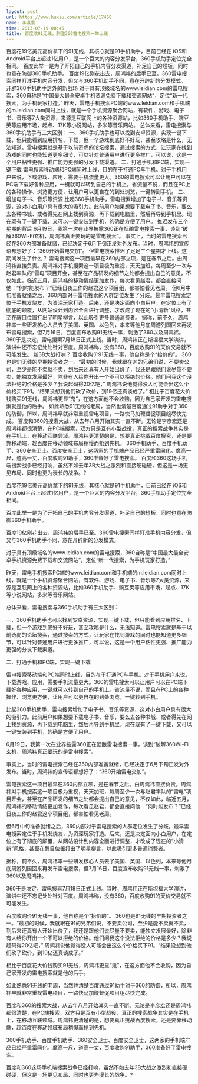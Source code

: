 ```yaml
---
layout: post
url: https://www.huxiu.com/article/17468
name: 李瀛寰
time: 2013-07-19 08:45
title: 百度收91无线，刺激360雷电搜索一举上线
---
```

百度花19亿美元高价拿下的91无线，其核心就是91手机助手，目前已经在 iOS和Android平台上超过1亿用户，是一个巨大的内容分发平台，360手机助手定位完全相同。 百度此举一是为了开拓自己的手机内容分发渠道，补足自己的短板，同时也意在防御360手机助手。 百度19亿刚花出去，周鸿祎的后手已至。360雷电搜索同样盯准手机内容分发，但又与360手机助手不同，意在开辟新的分发模式。 开辟360手机助手之外的新战场 对于具有顶级域名的www.leidian.com的雷电搜索，360自称是“中国最大最全安卓手机资源免费下载和交流网站”，定位“新一代搜索，为手机玩家打造。” 昨天，雷电手机搜索PC端的www.leidian.com和手机端的m.leidian.com同时上线，就是一个手机资源聚合网站，有软件、游戏、电子书、音乐等7大类资源，来源是互联网上的各种资源站，比如360手机助手、豌豆荚等应用市场，起点、17K等小说网站，多米等音乐网站。 总体来看，雷电搜索与360手机助手有三大区别： 一、360手机助手也可以找到安卓资源，实现一键下载，但只能看到应用排名、下载，但一个游戏到底好不好玩，甚至攻略是什么，无法知道。雷电搜索就是基于以前奇虎的论坛搜索，通过搜索的方式，让玩家在找到游戏的同时也能知道更多细节，可以针对普通用户进行更多推广，可以说，这是一个用户粘性更强、推广能力更强的分发下载渠道。 二、打通手机和PC端，实现一键下载 雷电搜索移动端和PC端同时上线，目的在于打通PC与手机。对于手机用户来说，下载游戏、应用，需要手机流量更大。360的雷电搜索可以让用户可以在PC端下载好各种应用，一键就可以转到自己的手机上。省流量不说，而且在PC上的各种操作、浏览更方便，让用户可以更自在的到处浏览，一键转到手机。 三、增加电子书、音乐等资源 比起360手机助手，雷电搜索增加了电子书、音乐等资源，这对小白用户具有很大的吸引力。此前用户如果想要下载电子书、音乐，要么去各种书城、或者得先在网上找到资源，再下载到电脑里，然后再导到手机里。现在既有了一键下载，又可以一键安装到手机，的确是方便了用户。 推迟发布三个星期的背后 6月19日，我第一次在业界披露360正在酝酿雷电搜索一事，谈到“破解360Wi-Fi玄机，周鸿祎真正要玩的是雷电搜索”。 事实上，当时的雷电搜索已经在360内部准备就绪，已经决定于6月下旬正发对外发布。当时，周鸿祎的宣传语都想好了：“360开始雷电交加”。 但雷电搜索推迟了足足三个星期才上线。这期间发生了什么？ 雷电搜索这一项目最早在360内部立项，是在春节之后。由周鸿祎直接负责。周鸿祎对手机搜索这一项目极为重视，天天加班，每周至少一次与赵君率队的“雷电”项目开会，甚至在产品研发的细节之处都会提出自己的意见，不仅如此，临近五月，周鸿祎的移动情结更加发作，每次看见赵君，都会直接问他：“何时能发布？”已经日夜工作的赵君这个项目组，都害怕看见老周。 但6月中旬准备就绪之后，360内部对于雷电搜索的人群定位发生了分歧。最早雷电搜索定位于手机发烧友，为资深玩家打造。后来，还是决定面向小白用户，在定位上有了彻底的颠覆，从网站设计到内容全面进行调整，才改成了现在的“小清新”风格，甚至在醒目位置打出了明星柳言，以此吸引更多普通消费者。 据称，前不久，周鸿祎率一些研发核心人员去了美国、英国、以色列，本来等他月底周游列国回来再发布雷电搜索，但7月16日，百度宣布收购91无线一事，刺激了360以及周鸿祎。 360于是决定，雷电搜索7月18日正式上线。当时，周鸿祎正在斯坦福大学演讲，演讲中还不忘记处处针对百度。周鸿祎称，没有360，百度收购91的天价交易就不可能发生。 新3B大战打响？ 百度收购价91无线一事，他自称是个“抬价的”。 360也是91无线的早期投资者之一。“最初的时候，我就跟在91的兄弟们说，不要卖公司，至少是能不卖就不卖，到后来还真有人开始出价了，我还是跟他们说尽量不要卖，能独立发展最好，除非有人给你开出一个不可以拒绝的价格。他们问我这个没法拒绝的价格是多少？我说起码得20亿吧，” 周鸿祎说他觉得没人可能会出这么个价格买下91。“结果没想到他们砍了砍价，到19亿还真谈成了。” 相比于百度花大价钱购买91无线，周鸿祎更显“鬼”，在这方面他不会收购，因为自己家开发的雷电搜索就是他的后手。 如此熟悉91无线的老周，当然也清楚百度通过91助手对于360的防御，所以，周鸿祎早就非常重视雷电项目，一路快马加鞭督促项目组尽快完成。 百度和360的搜索大战，从去年八月开始其实一直不断。无论是李彦宏还是周鸿祎都很清楚，在PC端搜索，双方只是互有小型战役，真正的搜索战争其实是在手机上，在移动互联领域。周鸿祎更清楚的是，想要真正挑战百度搜索，还是要靠移动端，趁百度在移动领域布局稍慢而抢到先机。 360手机助手、百度手机助手、360安全卫士、百度安全卫士，这两家的手机端产品已经严重雷同化。魔高一尺，道高一丈，百度收购91助手，360准备好了雷电搜索。 百度和360这场手机端搜索战争已经打响，虽然不如去年3B大战之激烈和直接硬碰硬，但这是一场更见布局、同时也更为漫长的战争。?

百度花19亿美元高价拿下的91无线，其核心就是91手机助手，目前已经在 iOS和Android平台上超过1亿用户，是一个巨大的内容分发平台，360手机助手定位完全相同。

百度此举一是为了开拓自己的手机内容分发渠道，补足自己的短板，同时也意在防御360手机助手。

百度19亿刚花出去，周鸿祎的后手已至。360雷电搜索同样盯准手机内容分发，但又与360手机助手不同，意在开辟新的分发模式。

对于具有顶级域名的www.leidian.com的雷电搜索，360自称是“中国最大最全安卓手机资源免费下载和交流网站”，定位“新一代搜索，为手机玩家打造。”

昨天，雷电手机搜索PC端的www.leidian.com和手机端的m.leidian.com同时上线，就是一个手机资源聚合网站，有软件、游戏、电子书、音乐等7大类资源，来源是互联网上的各种资源站，比如360手机助手、豌豆荚等应用市场，起点、17K等小说网站，多米等音乐网站。

总体来看，雷电搜索与360手机助手有三大区别：

一、360手机助手也可以找到安卓资源，实现一键下载，但只能看到应用排名、下载，但一个游戏到底好不好玩，甚至攻略是什么，无法知道。雷电搜索就是基于以前奇虎的论坛搜索，通过搜索的方式，让玩家在找到游戏的同时也能知道更多细节，可以针对普通用户进行更多推广，可以说，这是一个用户粘性更强、推广能力更强的分发下载渠道。

二、打通手机和PC端，实现一键下载

雷电搜索移动端和PC端同时上线，目的在于打通PC与手机。对于手机用户来说，下载游戏、应用，需要手机流量更大。360的雷电搜索可以让用户可以在PC端下载好各种应用，一键就可以转到自己的手机上。省流量不说，而且在PC上的各种操作、浏览更方便，让用户可以更自在的到处浏览，一键转到手机。

比起360手机助手，雷电搜索增加了电子书、音乐等资源，这对小白用户具有很大的吸引力。此前用户如果想要下载电子书、音乐，要么去各种书城、或者得先在网上找到资源，再下载到电脑里，然后再导到手机里。现在既有了一键下载，又可以一键安装到手机，的确是方便了用户。

6月19日，我第一次在业界披露360正在酝酿雷电搜索一事，谈到“破解360Wi-Fi玄机，周鸿祎真正要玩的是雷电搜索”。

事实上，当时的雷电搜索已经在360内部准备就绪，已经决定于6月下旬正发对外发布。当时，周鸿祎的宣传语都想好了：“360开始雷电交加”。

雷电搜索这一项目最早在360内部立项，是在春节之后。由周鸿祎直接负责。周鸿祎对手机搜索这一项目极为重视，天天加班，每周至少一次与赵君率队的“雷电”项目开会，甚至在产品研发的细节之处都会提出自己的意见，不仅如此，临近五月，周鸿祎的移动情结更加发作，每次看见赵君，都会直接问他：“何时能发布？”已经日夜工作的赵君这个项目组，都害怕看见老周。

但6月中旬准备就绪之后，360内部对于雷电搜索的人群定位发生了分歧。最早雷电搜索定位于手机发烧友，为资深玩家打造。后来，还是决定面向小白用户，在定位上有了彻底的颠覆，从网站设计到内容全面进行调整，才改成了现在的“小清新”风格，甚至在醒目位置打出了明星柳言，以此吸引更多普通消费者。

据称，前不久，周鸿祎率一些研发核心人员去了美国、英国、以色列，本来等他月底周游列国回来再发布雷电搜索，但7月16日，百度宣布收购91无线一事，刺激了360以及周鸿祎。

360于是决定，雷电搜索7月18日正式上线。当时，周鸿祎正在斯坦福大学演讲，演讲中还不忘记处处针对百度。周鸿祎称，没有360，百度收购91的天价交易就不可能发生。

百度收购价91无线一事，他自称是个“抬价的”。 360也是91无线的早期投资者之一。“最初的时候，我就跟在91的兄弟们说，不要卖公司，至少是能不卖就不卖，到后来还真有人开始出价了，我还是跟他们说尽量不要卖，能独立发展最好，除非有人给你开出一个不可以拒绝的价格。他们问我这个没法拒绝的价格是多少？我说起码得20亿吧，” 周鸿祎说他觉得没人可能会出这么个价格买下91。“结果没想到他们砍了砍价，到19亿还真谈成了。”

相比于百度花大价钱购买91无线，周鸿祎更显“鬼”，在这方面他不会收购，因为自己家开发的雷电搜索就是他的后手。

如此熟悉91无线的老周，当然也清楚百度通过91助手对于360的防御，所以，周鸿祎早就非常重视雷电项目，一路快马加鞭督促项目组尽快完成。

百度和360的搜索大战，从去年八月开始其实一直不断。无论是李彦宏还是周鸿祎都很清楚，在PC端搜索，双方只是互有小型战役，真正的搜索战争其实是在手机上，在移动互联领域。周鸿祎更清楚的是，想要真正挑战百度搜索，还是要靠移动端，趁百度在移动领域布局稍慢而抢到先机。

360手机助手、百度手机助手、360安全卫士、百度安全卫士，这两家的手机端产品已经严重雷同化。魔高一尺，道高一丈，百度收购91助手，360准备好了雷电搜索。

百度和360这场手机端搜索战争已经打响，虽然不如去年3B大战之激烈和直接硬碰硬，但这是一场更见布局、同时也更为漫长的战争。?

